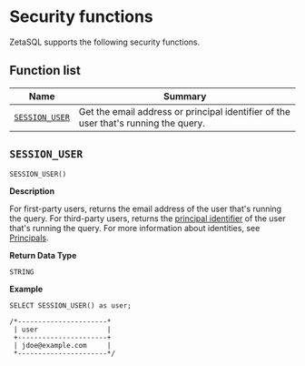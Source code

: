 

<!-- mdlint off(WHITESPACE_LINE_LENGTH) -->

# Security functions

ZetaSQL supports the following security functions.

## Function list

<table>
  <thead>
    <tr>
      <th>Name</th>
      <th>Summary</th>
    </tr>
  </thead>
  <tbody>

<tr>
  <td><a href="https://github.com/google/zetasql/blob/master/docs/security_functions.md#session_user"><code>SESSION_USER</code></a>
</td>
  <td>
    Get the email address or principal identifier of the user that's running
    the query.
  </td>
</tr>

  </tbody>
</table>

## `SESSION_USER`

```
SESSION_USER()
```

**Description**

For first-party users, returns the email address of the user that's running the
query.
For third-party users, returns the
[principal identifier](https://cloud.google.com/iam/docs/principal-identifiers)
of the user that's running the query.
For more information about identities, see
[Principals](https://cloud.google.com/docs/authentication#principal).

**Return Data Type**

`STRING`

**Example**

```zetasql
SELECT SESSION_USER() as user;

/*----------------------*
 | user                 |
 +----------------------+
 | jdoe@example.com     |
 *----------------------*/
```

